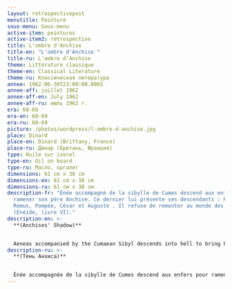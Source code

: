 ```yaml
---
layout: retrospectivepost
menutitle: Peinture
sous-menu: Sous-menu
active-item: peintures
active-item2: retrospective
title: L'ombre d'Anchise
title-en: "L'ombre d'Anchise "
title-ru: L'ombre d'Anchise
theme: Littérature classique
theme-en: Classical Literature
theme-ru: Классическая литература
annee: 1962-06-30T23:00:00.000Z
annee-aff: juillet 1962
annee-aff-en: July 1962
annee-aff-ru: июль 1962 г.
era: 60-69
era-en: 60-69
era-ru: 60-69
picture: /photos/wordpress/l-ombre-d-anchise.jpg
place: Dinard
place-en: Dinard (Brittany, France)
place-ru: Динар (Бретань, Франция)
type: Huile sur isorel
type-en: Oil on board
type-ru: Масло, оргалит
dimensions: 61 cm x 38 cm
dimensions-en: 61 cm x 38 cm
dimensions-ru: 61 см x 38 см
description-fr: "Énée accompagné de la sibylle de Cumes descend aux enfers pour
  ramener son père Anchise. Ce dernier lui présente ses descendants : Romulus et
  Remus, Pompée, César et Auguste . Il refuse de remonter au monde des vivants.
  (Enéide, livre VI)."
description-en: >-
  **(Anchises' Shadow)**


  Aeneas accompanied by the Cumaean Sibyl descends into hell to bring back his father Anchises. The latter introduces him to his descendants: Romulus and Remus, Pompey, Caesar and Augustus. He refuses to go back to the world of the living. (Aeneid, book VI).
description-ru: >-
  **(Тень Aнхиса)** 


  Énée accompagnée de la sibylle de Cumes descend aux enfers pour ramener son père Anchise. Ce dernier lui présente ses descendants : Romulus et Remus, Pompée, César et Auguste . Il refuse de remonter au monde des vivants. (Enéide, livre VI).
---
```

